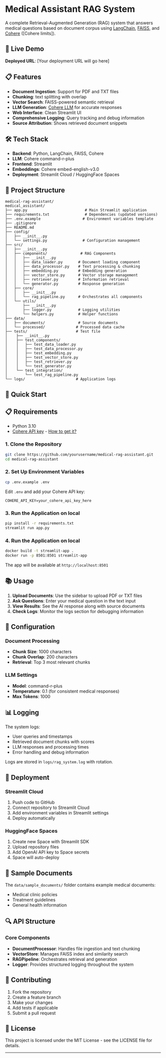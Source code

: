 # Medical Assistant RAG System

A complete Retrieval-Augmented Generation (RAG) system that answers medical questions based on document corpus using [LangChain](https://python.langchain.com/docs/introduction), [FAISS](https://github.com/facebookresearch/faiss), and [Cohere](https://docs.cohere.com/cohere-documentation) ([Cohere limits]).

## 🚀 Live Demo

**Deployed URL**: [Your deployment URL will go here]

## 📋 Features

- **Document Ingestion**: Support for PDF and TXT files
- **Chunking**: text splitting with overlap
- **Vector Search**: FAISS-powered semantic retrieval
- **LLM Generation**: [Cohere LLM](https://docs.cohere.com/v2/docs/models) for accurate responses
- **Web Interface**: Clean Streamlit UI
- **Comprehensive Logging**: Query tracking and debug information
- **Source Attribution**: Shows retrieved document snippets

## 🛠️ Tech Stack

- **Backend**: Python, LangChain, FAISS, Cohere
- **LLM**: Cohere command-r-plus
- **Frontend**: Streamlit
- **Embeddings**: Cohere embed-english-v3.0
- **Deployment**: Streamlit Cloud / HuggingFace Spaces

## 📁 Project Structure

```
medical-rag-assistant/
medical_assistant/
├── app.py                          # Main Streamlit application
├── requirements.txt                # Dependencies (updated versions)
├── .env.example                   # Environment variables template
├── .gitignore
├── README.md
├── config/
│   ├── __init__.py
│   └── settings.py                # Configuration management
├── src/
│   ├── __init__.py
│   ├── components/               # RAG Components
│   │   ├── __init__.py
│   │   ├── data_loader.py       # Document loading component
│   │   ├── data_processor.py    # Text processing & chunking
│   │   ├── embedding.py         # Embedding generation
│   │   ├── vector_store.py      # Vector storage management
│   │   ├── retriever.py         # Information retrieval
│   │   └── generator.py         # Response generation
│   ├── core/
│   │   ├── __init__.py
│   │   └── rag_pipeline.py      # Orchestrates all components
│   └── utils/
│       ├── __init__.py
│       ├── logger.py            # Logging utilities
│       └── helpers.py           # Helper functions
├── data/
│   ├── documents/               # Source documents
│   └── processed/              # Processed data cache
├── tests/                      # Test file
│    ├── __init__.py
│    ├── test_components/
│    │   ├── test_data_loader.py
│    │   ├── test_data_processor.py
│    │   ├── test_embedding.py
│    │   ├── test_vector_store.py
│    │   ├── test_retriever.py
│    │   └── test_generator.py
│    └── test_integration/
│        └── test_rag_pipeline.py
└── logs/                       # Application logs
```

## 🚀 Quick Start

## 📋 Requirements

- Python 3.10
- [Cohere API key](https://docs.cohere.com/v2/docs/rate-limits) - [How to get it?](https://docs.aicontentlabs.com/articles/cohere-api-key/)

### 1. Clone the Repository

```bash
git clone https://github.com/yourusername/medical-rag-assistant.git
cd medical-rag-assistant
```

### 2. Set Up Environment Variables

```bash
cp .env.example .env
```

Edit `.env` and add your Cohere API key:
```
COHERE_API_KEY=your_cohere_api_key_here
```

### 3. Run the Application on local

```bash
pip install -r requirements.txt
streamlit run app.py
```
### 4. Run the Application on local
```bash
docker build -t streamlit-app .
docker run -p 8501:8501 streamlit-app
```

The app will be available at `http://localhost:8501`

## 📚 Usage

1. **Upload Documents**: Use the sidebar to upload PDF or TXT files
2. **Ask Questions**: Enter your medical question in the text input
3. **View Results**: See the AI response along with source documents
4. **Check Logs**: Monitor the logs section for debugging information

## 🔧 Configuration

### Document Processing
- **Chunk Size**: 1000 characters
- **Chunk Overlap**: 200 characters  
- **Retrieval**: Top 3 most relevant chunks

### LLM Settings
- **Model**: command-r-plus
- **Temperature**: 0.1 (for consistent medical responses)
- **Max Tokens**: 1000

## 📊 Logging

The system logs:
- User queries and timestamps
- Retrieved document chunks with scores
- LLM responses and processing times
- Error handling and debug information

Logs are stored in `logs/rag_system.log` with rotation.

## 🚀 Deployment

### Streamlit Cloud
1. Push code to GitHub
2. Connect repository to Streamlit Cloud
3. Add environment variables in Streamlit settings
4. Deploy automatically

### HuggingFace Spaces
1. Create new Space with Streamlit SDK
2. Upload repository files
3. Add OpenAI API key to Space secrets
4. Space will auto-deploy

## 🧪 Sample Documents

The `data/sample_documents/` folder contains example medical documents:
- Medical clinic policies
- Treatment guidelines
- General health information

## 🔍 API Structure

### Core Components

- **DocumentProcessor**: Handles file ingestion and text chunking
- **VectorStore**: Manages FAISS index and similarity search
- **RAGPipeline**: Orchestrates retrieval and generation
- **Logger**: Provides structured logging throughout the system




## 🤝 Contributing

1. Fork the repository
2. Create a feature branch
3. Make your changes
4. Add tests if applicable
5. Submit a pull request

## 📄 License

This project is licensed under the MIT License - see the LICENSE file for details.

---